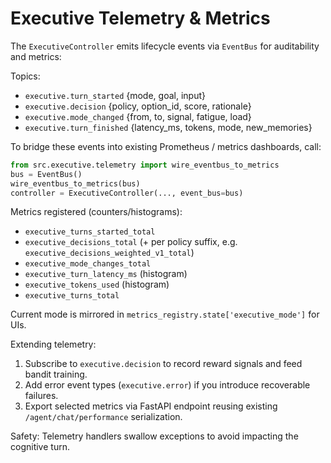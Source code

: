 # Executive Telemetry & Metrics

The `ExecutiveController` emits lifecycle events via `EventBus` for auditability and metrics:

Topics:
- `executive.turn_started` {mode, goal, input}
- `executive.decision` {policy, option_id, score, rationale}
- `executive.mode_changed` {from, to, signal, fatigue, load}
- `executive.turn_finished` {latency_ms, tokens, mode, new_memories}

To bridge these events into existing Prometheus / metrics dashboards, call:

```python
from src.executive.telemetry import wire_eventbus_to_metrics
bus = EventBus()
wire_eventbus_to_metrics(bus)
controller = ExecutiveController(..., event_bus=bus)
```

Metrics registered (counters/histograms):
- `executive_turns_started_total`
- `executive_decisions_total` (+ per policy suffix, e.g. `executive_decisions_weighted_v1_total`)
- `executive_mode_changes_total`
- `executive_turn_latency_ms` (histogram)
- `executive_tokens_used` (histogram)
- `executive_turns_total`

Current mode is mirrored in `metrics_registry.state['executive_mode']` for UIs.

Extending telemetry:
1. Subscribe to `executive.decision` to record reward signals and feed bandit training.
2. Add error event types (`executive.error`) if you introduce recoverable failures.
3. Export selected metrics via FastAPI endpoint reusing existing `/agent/chat/performance` serialization.

Safety: Telemetry handlers swallow exceptions to avoid impacting the cognitive turn.
